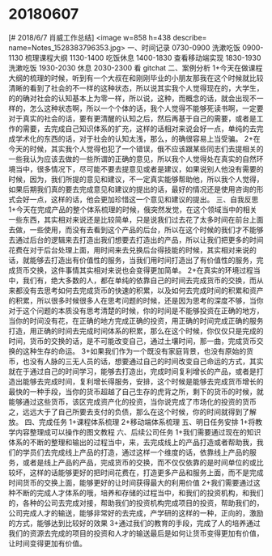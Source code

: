 # 20180607

[# 2018/6/7 肖威工作总结]
<image w=858 h=438 describe= name=Notes_1528383796353.jpg>
一、时间记录
0730-0900 洗漱吃饭
0900-1130 梳理课程大纲
1130-1400 吃饭休息
1400-1830 查看移动端实现
1830-1930 洗漱吃饭
1930-2030 休息
2030-2300 看 gitchat
二、案例分析
1+今天在做课程大纲的梳理的时候，听到有一个大叔在和刚刚毕业的小朋友那我在这个时候就比较清晰的看到了社会的不一样的这种状态，所以说其实我个人觉得现在的，大学生，的的确对社会的认知基本上为零一样，所以说，这种，而概念的话，就会出现不一样的，怎么这种状态啊，所以一个个体的话，我个人觉得不能够死读书啊，一定要对于真实的社会的话，要有更清醒的认知之后，然后再基于自己的需要，或者是工作的需要，去完成自己知识体系的扩充，这样的话相对来说会好一点，单纯的去完成学术化的东西的话，对于社会的认知太浅，那么，的确很容易上当受骗。
2+在今天的时候，其实我个人觉得也犯了一个错误，俄不应该跟某些同志们去提相关的一些我认为应该去做的一些所谓的正确的意见，所以我个人觉得处在真实的自然环境当中，很多情况下，尽可能不要去提意见或者是建议，如果说别人他没有需要的时候，因为，我们所提的意见和建议，不一定真实能够帮助他，所以我个人觉得，如果后期我们真的要去完成意见和建议的提出的话，最好的情况还是使用咨询的形式会好一点，这样的话，他会更加珍惜这一个意见和建议的提出。
三、自我反思
1+今天在完成产品的整个体系梳理的时候，俄突然发觉，在这个领域当中的相关一些东西，其实相对来说还是比较简单，只是说我们过去花了太多时间在前台上面去做，一些使用，而没有去看到这个产品的后台，所以在这个时候的我们才不能够去通过后台的逻辑来去打造出我们想要去打造出的产品，所以让我们把更多的时间花费在对于后台处理上面，用时间来去兑换后台得技能的时候，其实相对来说的话，就能够去打造出有价值性的服务，当我们用时间打造出了有价值性的服务，完成货币交换，这件事情其实相对来说也会变得更加简单。
2+在真实的环境过程当中，我们有，绝大多数的人，都在单纯的依靠自己的时间去完成货币的交换，而从来都没有去思考如何去完成货币的快速的积累，以及如何去完成时间的积累和资产的积累，所以很多时候很多人在思考问题的时候，还是因为思考的深度不够，当你对于这个问题的本质没有思考清楚的时候，你的时间是不能够投资在正确的地方，当你的时间没有花，在正确的地方完成正确的投资，用正确的时间完成正确的服务打造，用正确的时间去完成时间体系的积累，那么在这个时候，你仅仅只是完成的时间，货币的交换的话，是不可能改变自己，通过土壤时间，那一曲，完成货币交换的这种生存的命运。
3+如果我们作为一个既没有家庭背景，也没有原始的货币，也没有人脉的三无人员的话，想要通过自己的时间改变自己命运的方式，其实就在于通过自己的时间学习，能够去打造出，完成时间复利增长的产品，或者是打造出能够去完成时间，复利增长得服务，安排，这个时候是能够去完成货币增长的最快的一种手段，当你的货币超越了自己生存的虎背之所，剩下的货币的时候，就能够通过这些货币，该区完成资产化的投资，当你说完成了市场化的投资的货币之，远远大于了自己所要去支付的负债，那么在这个时候，你的时间就得到了解放。
四、完成任务
1+课程体系梳理
2+移动端体系梳理
五、明日任务安排
1+将教学内容整理成可以操作的图文教程
六、后续公司任务
1+我们需要通过现在的知识体系的不断的整理和输出的过程当中，来，去完成线上的产品打造或者帮助我，我们的学员们去完成线上产品的打造，通过这样一个维度的话，依靠线上产品的服务，或者是线上产品的产品，完成货币的交换，而不仅仅依靠的是时间单位的或比较坏，这样的话能够更好的把时间花费在，打造更多产品和服务上面，而不是完成时间货币的交换上面，能够更好的让时间获得最大的利用价值
2+我们需要通过这种不断的完成人才体系的哦，培养和存储的过程当中，和我们的投资机构，和我们的，各种的公司去完成对接，帮助我们的投资机构完成项目的投资，帮助我们的，公司完成人才的输送，能够非常好的去完成，产学研的这样的一种，正向的，激励的方式，能够达到比较好的效果
3+通过我们的教育的手段，完成了人的培养通过我们的资源去完成的项目的投资和人才的输送最后是如何让货币变得更加有价值，让时间变得更加有价值。
